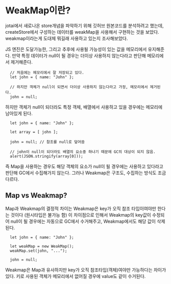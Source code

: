 # WeakMap이란?

jotai에서 새로나온 store개념을 파악하기 위해 깃허브 원본코드를 분석하려고 했는데, createStore에서 구성하는 데이터를 weakMap을 사용해서 구현하는 것을 보았다.
weakmap이라는게 도대체 뭐길래 사용하고 있는지 조사해보았다.

JS 엔진은 도달가능한, 그리고 추후에 사용될 가능성이 있는 값을 메모리에서 유지해준다. 만약 특정 데이터가 null이 될 경우는 더이상 사용하지 않는다라고 판단해 메모리에서 제거해준다.

```
  // 처음에는 메모리에서 잘 저장되고 있다.
  let john = { name: "John" };

  // 하지만 객체가 null이 되면서 더이상 사용하지 않는다라고 가정, 메모리에서 제거된다.
  john = null;
```

하지만 객체가 null이 되더라도 특정 객체, 배열에서 사용하고 있을 경우에는 메모리에 남아있게 된다.

```
  let john = { name: "John" };

  let array = [ john ];

  john = null; // 참조를 null로 덮어씀

  // john이 null이 되더라도 배열의 요소중 하나기 때문에 GC의 대상이 되지 않음.
  alert(JSON.stringify(array[0]));
```

즉 Map을 사용하는 경우도 해당 객체의 요소가 null이 될 경우에는 사용하고 있다라고 판단해 GC에서 수집해가지 않는다.
그러나 Weakmap은 구조도, 수집하는 방식도 조금 다르다.

## Map vs Weakmap?

Map과 Weakmap의 결정적 차이는 Weakmap은 key가 오직 참조 타입이여야만 한다는 것이다 (원시타입은 불가능 함)
이 차이점으로 인해서 Weakmap의 key값이 수정되어 null이 될 경우에는 자동으로 GC에서 수거해주고, Weakmap에서도 해당 값이 삭제된다.

```
  let john = { name: "John" };

  let weakMap = new WeakMap();
  weakMap.set(john, "...");

  john = null;
```

Weakmap은 Map과 유사하지만 key가 오직 참조타입(객체)여야만 가능하다는 차이가 있다. 키로 사용된 객체가 메모리에서 없어질 경우에 value도 같이 수거된다.
